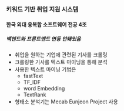 ### 키워드 기반 취업 지원 시스템
#### 한국 외대 융복합 소프트웨어 전공 4조
##### 백엔드와 프론트엔드 연동 안돼있음
- 취업을 원하는 기업에 관련된 기사를 크롤링
- 크롤링한 기사를 텍스트 마이닝을 통해 분석
- 사용한 텍스트 마이닝 기법은
  - fastText
  - TF_IDF
  - word Embedding
  - TextRank
- 형태소 분석기는 Mecab Eunjeon Project 사용

